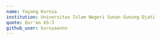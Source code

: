 ```yaml
---
name: Yayang Kurnia
institution: Universitas Islam Negeri Sunan Gunung Djati
quote: Qur'an 65:3
github_user: kurnyaannn
---
```

